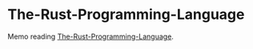 # The-Rust-Programming-Language

Memo reading [The-Rust-Programming-Language](https://doc.rust-lang.org/book/).
